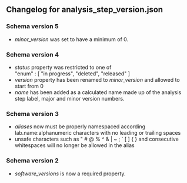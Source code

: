 ## Changelog for analysis_step_version.json

### Schema version 5

* *minor_version* was set to have a minimum of 0.

### Schema version 4

* *status* property was restricted to one of  
    "enum" : [
        "in progress",
        "deleted",
        "released"
    ]
* *version* property has been renamed to *minor_version* and allowed to start from 0
* *name* has been added as a calculated name made up of the analysis step label, major and minor version numbers.


### Schema version 3

* *aliases* now must be properly namespaced according lab.name:alphanumeric characters with no leading or trailing spaces
* unsafe characters such as " # @ % ^ & | ~ ; ` [ ] { } and consecutive whitespaces will no longer be allowed in the alias

### Schema version 2

* *software_versions* is now a required property.
